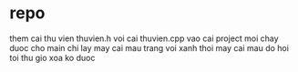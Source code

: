 # repo
them cai thu vien thuvien.h voi cai thuvien.cpp vao cai project moi chay duoc
cho main chi lay may cai mau trang voi xanh thoi may cai mau do hoi toi thu gio xoa ko duoc
